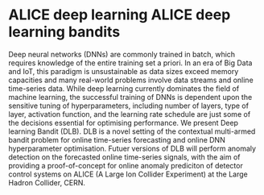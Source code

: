 # ALICE deep learning ALICE deep learning bandits

Deep neural networks (DNNs) are commonly trained in batch, which requires knowledge of the entire training set a priori. In an era of Big Data and IoT, this paradigm is unsustainable as data sizes exceed memory capacities and many real-world problems involve data streams and online time-series data. While deep learning currently dominates the field of machine learning, the successful training of DNNs is dependent upon the sensitive tuning of hyperparameters, including number of layers, type of layer, activation function, and the learning rate schedule are just some of the decisions essential for optimising performance. We present Deep learning Bandit (DLB). DLB is a novel setting of the contextual multi-armed bandit problem for online time-series forecasting and online DNN hyperparameter optimisation. Futuer versions of DLB will perform anomaly detection on the forecasted online time-series signals, with the aim of providing a proof-of-concept for online anomaly prediciton of detector control systems on ALICE (A Large Ion Collider Experiment) at the Large Hadron Collider, CERN.
